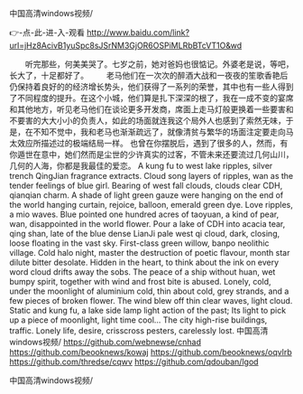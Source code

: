 
中国高清windows视频/




👉-点-此-进-入-观看  http://www.baidu.com/link?url=jHz8AcivB1yuSpc8sJSrNM3GjOR6OSPiMLRbBTcVT1O&wd




　　听完那些，何美美哭了。七岁之前，她对爸妈也很惦记。外婆老是说，等吧，长大了，十足都好了。
　　老马他们在一次次的醉酒大战和一夜夜的笙歌香艳后仍保持着良好的的经济增长势头，他们获得了一系列的荣誉，其中也有一些人得到了不同程度的提升。在这个小城，他们算是扎下深深的根了，我在一成不变的宴席和其他地方，听见老马他们在谈论更多开发商，席面上走马灯般更换着一些要害和不要害的大大小小的负责人，如此的场面就连我这个局外人也感到了索然无味，于是，在不知不觉中，我和老马也渐渐疏远了，就像清贫与繁华的场面注定要走向马太效应所描述过的极端结局一样。
也曾在你摆脱后，遇到了很多的人，然而，有你遁世在意中，她们然而是尘世的少许真实的过客，不管未来还要流过几何山川，几何的人海，你都是我最佳的爱恋。
A kung fu to west lake ripples, silver trench QingJian fragrance extracts.
Cloud song layers of ripples, wan as the tender feelings of blue girl.
Bearing of west fall clouds, clouds clear CDH, qianqian charm.
A shade of light green gauze were hanging on the end of the world hanging curtain, rejoice, balloon, emerald green dye.
Love ripples, a mio waves.
Blue pointed one hundred acres of taoyuan, a kind of pear, wan, disappointed in the world flower.
Pour a lake of CDH into acacia tear, qing shan, late of the blue dense LianJi pale west qi cloud, dark, closing, loose floating in the vast sky.
First-class green willow, banpo neolithic village.
Cold halo night, master the destruction of poetic flavour, month star dilute bitter desolate.
Hidden in the heart, to think about the ink on every word cloud drifts away the sobs.
The peace of a ship without huan, wet bumpy spirit, together with wind and frost bite is abused.
Lonely, cold, under the moonlight of aluminium cold, thin about cold, grey strands, and a few pieces of broken flower.
The wind blew off thin clear waves, light cloud.
Static and kung fu, a lake side lamp light action of the past;
Its light to pick up a piece of moonlight, light time cool...
The city high-rise buildings, traffic.
Lonely life, desire, crisscross pesters, carelessly lost.
中国高清windows视频/ https://github.com/webnewse/cnhad
https://github.com/beooknews/kowaj
https://github.com/beooknews/oqvlrb
https://github.com/thredse/cqwv
https://github.com/qdouban/lgod





中国高清windows视频/
